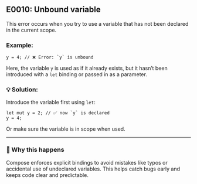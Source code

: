 ## E0010: Unbound variable

This error occurs when you try to use a variable that has not been declared in the current scope.

### Example:

```compose error
y = 4; // ❌ Error: `y` is unbound
```

Here, the variable `y` is used as if it already exists, but it hasn’t been introduced with a `let` binding or passed in as a parameter.

### 💡 Solution:

Introduce the variable first using `let`:

```compose okay
let mut y = 2; // ✅ now `y` is declared
y = 4;
```

Or make sure the variable is in scope when used.

---

### 🧠 Why this happens

Compose enforces explicit bindings to avoid mistakes like typos or accidental use of undeclared variables. This helps catch bugs early and keeps code clear and predictable.